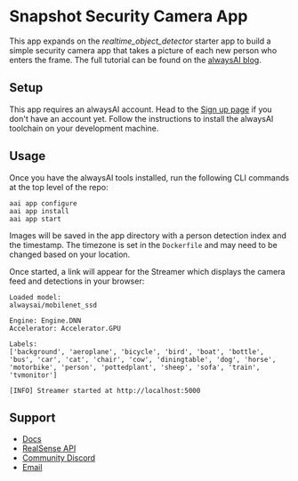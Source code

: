 # Snapshot Security Camera App

This app expands on the *realtime_object_detector* starter app to build a
simple security camera app that takes a picture of each new person who enters
the frame. The full tutorial can be found on the
[alwaysAI blog](https://alwaysai.co/blog/detect-people-using-alwaysai).

## Setup

This app requires an alwaysAI account. Head to the
[Sign up page](https://www.alwaysai.co/dashboard) if you don't have an account
yet. Follow the instructions to install the alwaysAI toolchain on your
development machine.

## Usage

Once you have the alwaysAI tools installed, run the following CLI commands at
the top level of the repo:

```
aai app configure
aai app install
aai app start
```

Images will be saved in the app directory with a person detection index and the
timestamp. The timezone is set in the `Dockerfile` and may need to be changed
based on your location.

Once started, a link will appear for the Streamer which displays the camera
feed and detections in your browser:

```
Loaded model:
alwaysai/mobilenet_ssd

Engine: Engine.DNN
Accelerator: Accelerator.GPU

Labels:
['background', 'aeroplane', 'bicycle', 'bird', 'boat', 'bottle', 'bus', 'car', 'cat', 'chair', 'cow', 'diningtable', 'dog', 'horse', 'motorbike', 'person', 'pottedplant', 'sheep', 'sofa', 'train', 'tvmonitor']

[INFO] Streamer started at http://localhost:5000
```

## Support

* [Docs](https://alwaysai.co/docs)
* [RealSense API](https://alwaysai.co/docs/edgeiq_api/real_sense.html)
* [Community Discord](https://discord.gg/R2uM36U)
* [Email](contact@alwaysai.co)
